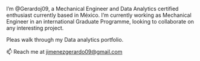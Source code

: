 I’m @Gerardoj09, a Mechanical Engineer and Data Analytics certified enthusiast currently based in México.
I’m currently working as Mechanical Engineer in an international Graduate Programme, looking to collaborate on any interesting project.

Pleas walk through my Data analytics portfolio.

📫 Reach me at jimenezgerardo09@gmail.com
